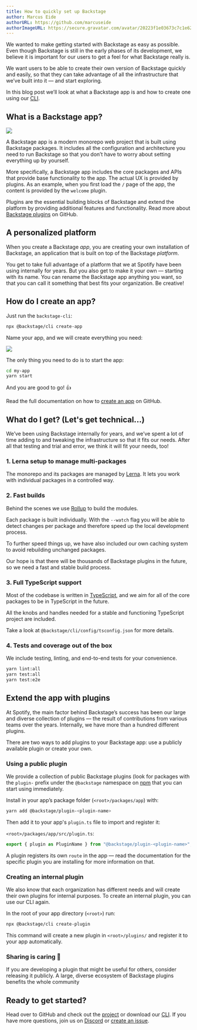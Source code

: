 ```yaml
---
title: How to quickly set up Backstage
author: Marcus Eide
authorURL: https://github.com/marcuseide
authorImageURL: https://secure.gravatar.com/avatar/20223f1e03673c7c1e6282fbebaf6942
---
```


We wanted to make getting started with Backstage as easy as possible. Even though Backstage is still in the early phases of its development, we believe it is important for our users to get a feel for what Backstage really is.

We want users to be able to create their own version of Backstage quickly and easily, so that they can take advantage of all the infrastructure that we’ve built into it — and start exploring.

In this blog post we’ll look at what a Backstage app is and how to create one using our [CLI](https://www.npmjs.com/package/@backstage/cli).

<!--truncate-->

## What is a Backstage app?

![](assets/4/welcome.png)

A Backstage app is a modern monorepo web project that is built using Backstage packages. It includes all the configuration and architecture you need to run Backstage so that you don’t have to worry about setting everything up by yourself.

More specifically, a Backstage app includes the core packages and APIs that provide base functionality to the app. The actual UX is provided by plugins. As an example, when you first load the `/` page of the app, the content is provided by the `welcome` plugin.

Plugins are the essential building blocks of Backstage and extend the platform by providing additional features and functionality. Read more about [Backstage plugins](https://github.com/spotify/backstage/tree/master/docs/getting-started) on GitHub.

## A personalized platform

When you create a Backstage _app_, you are creating your own installation of Backstage, an application that is built on top of the Backstage _platform_.

You get to take full advantage of a platform that we at Spotify have been using internally for years. But you also get to make it your own — starting with its name. You can rename the Backstage app anything you want, so that you can call it something that best fits your organization. Be creative!
## How do I create an app?

Just run the `backstage-cli`:

```bash
npx @backstage/cli create-app
```

Name your app, and we will create everything you need:

![](assets/4/create-app.png)

The only thing you need to do is to start the app:

```bash
cd my-app
yarn start
```

And you are good to go! 👍

Read the full documentation on how to [create an app](https://github.com/spotify/backstage/blob/master/docs/create-an-app.md) on GitHub.

## What do I get? (Let's get technical...)

We’ve been using Backstage internally for years, and we’ve spent a lot of time adding to and tweaking the infrastructure so that it fits our needs. After all that testing and trial and error, we think it will fit your needs, too!

### 1. Lerna setup to manage multi-packages

The monorepo and its packages are managed by [Lerna](https://lerna.js.org/). It lets you work with individual packages in a controlled way.

### 2. Fast builds

Behind the scenes we use [Rollup](https://rollupjs.org/) to build the modules.

Each package is built individually. With the `--watch` flag you will be able to detect changes per package and therefore speed up the local development process.

To further speed things up, we have also included our own caching system to avoid rebuilding unchanged packages.

Our hope is that there will be thousands of Backstage plugins in the future, so we need a fast and stable build process.

### 3. Full TypeScript support

Most of the codebase is written in [TypeScript](https://www.typescriptlang.org/), and we aim for all of the core packages to be in TypeScript in the future.

All the knobs and handles needed for a stable and functioning TypeScript project are included.

Take a look at `@backstage/cli/config/tsconfig.json` for more details.

### 4. Tests and coverage out of the box

We include testing, linting, and end-to-end tests for your convenience.

```bash
yarn lint:all
yarn test:all
yarn test:e2e
```

## Extend the app with plugins

At Spotify, the main factor behind Backstage’s success has been our large and diverse collection of plugins — the result of contributions from various teams over the years. Internally, we have more than a hundred different plugins. 

There are two ways to add plugins to your Backstage app: use a publicly available plugin or create your own.

### Using a public plugin

We provide a collection of public Backstage plugins (look for packages with the `plugin-` prefix under the `@backstage` namespace on [npm](https://www.npmjs.com/) that you can start using immediately.

Install in your app’s package folder (`<root>/packages/app`) with:

```bash
yarn add @backstage/plugin-<plugin-name>
```

Then add it to your app's `plugin.ts` file to import and register it:

`<root>/packages/app/src/plugin.ts`:

```js
export { plugin as PluginName } from "@backstage/plugin-<plugin-name>";
```

A plugin registers its own `route` in the app — read the documentation for the specific plugin you are installing for more information on that.

### Creating an internal plugin

We also know that each organization has different needs and will create their own plugins for internal purposes. To create an internal plugin, you can use our CLI again.

In the root of your app directory (`<root>`) run:

```bash
npx @backstage/cli create-plugin
```

This command will create a new plugin in `<root>/plugins/` and register it to your app automatically.

### Sharing is caring 🤗

If you are developing a plugin that might be useful for others, consider releasing it publicly. A large, diverse ecosystem of Backstage plugins benefits the whole community

## Ready to get started?

Head over to GitHub and check out the [project](https://github.com/spotify/backstage) or download our [CLI](https://www.npmjs.com/package/@backstage/cli). If you have more questions, join us on [Discord](https://discord.gg/MUpMjP2) or [create an issue](https://github.com/spotify/backstage/issues/new/choose).